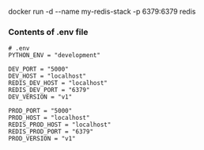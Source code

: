 docker run -d --name my-redis-stack -p 6379:6379 redis

### Contents of .env file
```
# .env
PYTHON_ENV = "development"

DEV_PORT = "5000"
DEV_HOST = "localhost"
REDIS_DEV_HOST = "localhost"
REDIS_DEV_PORT = "6379"
DEV_VERSION = "v1"

PROD_PORT = "5000"
PROD_HOST = "localhost"
REDIS_PROD_HOST = "localhost"
REDIS_PROD_PORT = "6379"
PROD_VERSION = "v1"
```
